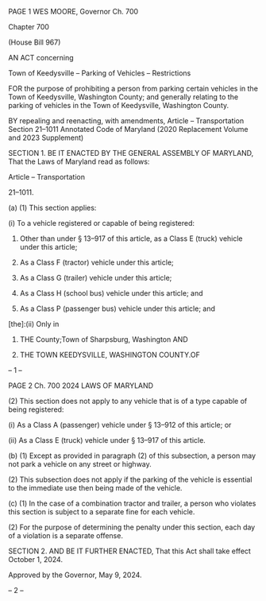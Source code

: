 PAGE 1
WES MOORE, Governor Ch. 700

Chapter 700

(House Bill 967)

AN ACT concerning

Town of Keedysville – Parking of Vehicles – Restrictions

FOR the purpose of prohibiting a person from parking certain vehicles in the Town of
Keedysville, Washington County; and generally relating to the parking of vehicles in
the Town of Keedysville, Washington County.

BY repealing and reenacting, with amendments,
Article – Transportation
Section 21–1011
Annotated Code of Maryland
(2020 Replacement Volume and 2023 Supplement)

SECTION 1. BE IT ENACTED BY THE GENERAL ASSEMBLY OF MARYLAND,
That the Laws of Maryland read as follows:

Article – Transportation

21–1011.

(a) (1) This section applies:

(i) To a vehicle registered or capable of being registered:

1. Other than under § 13–917 of this article, as a Class E
(truck) vehicle under this article;

2. As a Class F (tractor) vehicle under this article;

3. As a Class G (trailer) vehicle under this article;

4. As a Class H (school bus) vehicle under this article; and

5. As a Class P (passenger bus) vehicle under this article; and

[the]:(ii) Only in

1. THE County;Town of Sharpsburg, Washington AND

2. THE TOWN KEEDYSVILLE, WASHINGTON COUNTY.OF

– 1 –

PAGE 2
Ch. 700 2024 LAWS OF MARYLAND

(2) This section does not apply to any vehicle that is of a type capable of
being registered:

(i) As a Class A (passenger) vehicle under § 13–912 of this article;
or

(ii) As a Class E (truck) vehicle under § 13–917 of this article.

(b) (1) Except as provided in paragraph (2) of this subsection, a person may
not park a vehicle on any street or highway.

(2) This subsection does not apply if the parking of the vehicle is essential
to the immediate use then being made of the vehicle.

(c) (1) In the case of a combination tractor and trailer, a person who violates
this section is subject to a separate fine for each vehicle.

(2) For the purpose of determining the penalty under this section, each day
of a violation is a separate offense.

SECTION 2. AND BE IT FURTHER ENACTED, That this Act shall take effect
October 1, 2024.

Approved by the Governor, May 9, 2024.

– 2 –